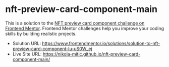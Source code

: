 # nft-preview-card-component-main

This is a solution to the [NFT preview card component challenge on Frontend Mentor](https://www.frontendmentor.io/challenges/nft-preview-card-component-SbdUL_w0U). Frontend Mentor challenges help you improve your coding skills by building realistic projects. 

- Solution URL: https://www.frontendmentor.io/solutions/solution-to-nft-preview-card-component-Iu-uS0W_ej
- Live Site URL: https://nikola-mitic.github.io/nft-preview-card-component-main/

